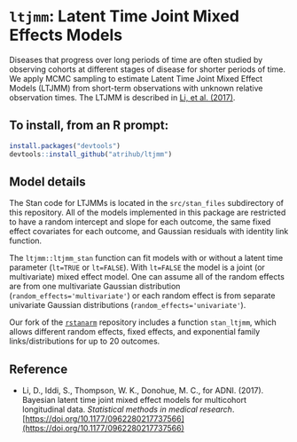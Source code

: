 # `ltjmm`: Latent Time Joint Mixed Effects Models

Diseases that progress over long periods of time are often studied by observing cohorts at different stages of disease for shorter periods of time. We apply MCMC sampling to estimate Latent Time Joint Mixed Effect Models (LTJMM) from short-term observations with unknown relative observation times. The LTJMM is described in [Li, et al. (2017)](https://doi.org/10.1177/0962280217737566). 

## To install, from an R prompt:

```r
install.packages("devtools")
devtools::install_github("atrihub/ltjmm")
```

## Model details

The Stan code for LTJMMs is located in the `src/stan_files` subdirectory of this repository. All of the models implemented in this package are restricted to have a random intercept and slope for each outcome, the same fixed effect covariates for each outcome, and Gaussian residuals with identity link function.

The `ltjmm::ltjmm_stan` function can fit models with or without a latent time parameter (`lt=TRUE` or `lt=FALSE`). With `lt=FALSE` the model is a joint (or multivariate) mixed effect model. One can assume all of the random effects are from one multivariate Gaussian distribution (`random_effects='multivariate'`) or each random effect is from separate univariate Gaussian distributions (`random_effects='univariate'`).

Our fork of the [`rstanarm`](https://github.com/mcdonohue/rstanarm) repository includes a function `stan_ltjmm`, which allows different random effects, fixed effects, and exponential family links/distributions for up to 20 outcomes.

## Reference

* Li, D., Iddi, S., Thompson, W. K., Donohue, M. C., for ADNI. (2017). Bayesian latent time joint mixed effect models for multicohort longitudinal data. *Statistical methods in medical research*. [https://doi.org/10.1177/0962280217737566](https://doi.org/10.1177/0962280217737566)

